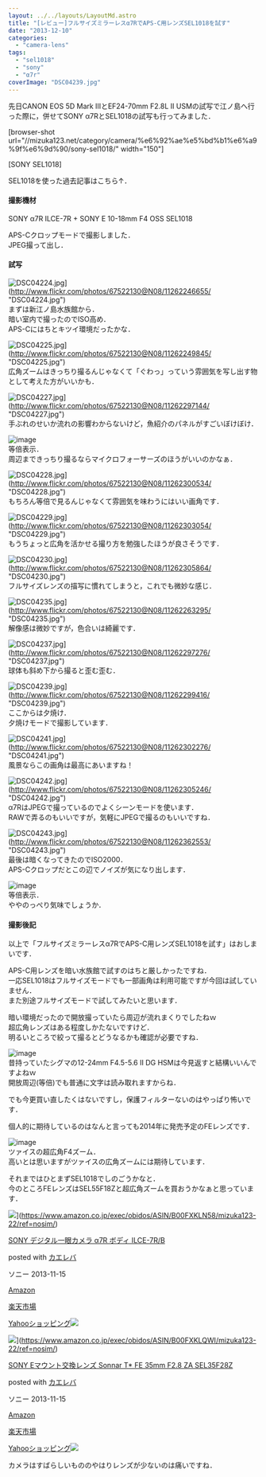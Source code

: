 ```yaml
---
layout: ../../layouts/LayoutMd.astro
title: "[レビュー]フルサイズミラーレスα7RでAPS-C用レンズSEL1018を試す"
date: "2013-12-10"
categories: 
  - "camera-lens"
tags: 
  - "sel1018"
  - "sony"
  - "α7r"
coverImage: "DSC04239.jpg"
---
```


先日CANON EOS 5D Mark IIIとEF24-70mm F2.8L II USMの試写で江ノ島へ行った際に，併せてSONY α7RとSEL1018の試写も行ってみました．

\[browser-shot url="//mizuka123.net/category/camera/%e6%92%ae%e5%bd%b1%e6%a9%9f%e6%9d%90/sony-sel1018/" width="150"\]

[SONY SEL1018]

SEL1018を使った過去記事はこちら↑．

#### 撮影機材

SONY α7R ILCE-7R + SONY E 10-18mm F4 OSS SEL1018

APS-Cクロップモードで撮影しました．  
JPEG撮って出し．

#### 試写

![DSC04224.jpg](/archive/images/11262246655_592500d7ff_b.jpg)](http://www.flickr.com/photos/67522130@N08/11262246655/ "DSC04224.jpg")  
まずは新江ノ島水族館から．  
暗い室内で撮ったのでISO高め．  
APS-Cにはちとキツイ環境だったかな．

![DSC04225.jpg](/archive/images/11262249845_1c443e5898_b.jpg)](http://www.flickr.com/photos/67522130@N08/11262249845/ "DSC04225.jpg")  
広角ズームはきっちり撮るんじゃなくて「ぐわっ」っていう雰囲気を写し出す物として考えた方がいいかも．

![DSC04227.jpg](/archive/images/11262297144_5bd421be09_b.jpg)](http://www.flickr.com/photos/67522130@N08/11262297144/ "DSC04227.jpg")  
手ぶれのせいか流れの影響わからないけど，魚紹介のパネルがすごいぼけぼけ．

![image](/archive/images/image6.png "image")  
等倍表示．  
周辺まできっちり撮るならマイクロフォーサーズのほうがいいのかなぁ．

![DSC04228.jpg](/archive/images/11262300534_0b52d931fa_b.jpg)](http://www.flickr.com/photos/67522130@N08/11262300534/ "DSC04228.jpg")  
もちろん等倍で見るんじゃなくて雰囲気を味わうにはいい画角です．

![DSC04229.jpg](/archive/images/11262303054_e38196869e_b.jpg)](http://www.flickr.com/photos/67522130@N08/11262303054/ "DSC04229.jpg")  
もうちょっと広角を活かせる撮り方を勉強したほうが良さそうです．

![DSC04230.jpg](/archive/images/11262305864_fd2798fed7_b.jpg)](http://www.flickr.com/photos/67522130@N08/11262305864/ "DSC04230.jpg")  
フルサイズレンズの描写に慣れてしまうと，これでも微妙な感じ．

![DSC04235.jpg](/archive/images/11262263295_5a18014b9f_b.jpg)](http://www.flickr.com/photos/67522130@N08/11262263295/ "DSC04235.jpg")  
解像感は微妙ですが，色合いは綺麗です．

![DSC04237.jpg](/archive/images/11262297276_cc98250d9d_b.jpg)](http://www.flickr.com/photos/67522130@N08/11262297276/ "DSC04237.jpg")  
球体も斜め下から撮ると歪む歪む．

![DSC04239.jpg](/archive/images/11262299416_c3553462ce_b.jpg)](http://www.flickr.com/photos/67522130@N08/11262299416/ "DSC04239.jpg")  
ここからは夕焼け．  
夕焼けモードで撮影しています．

![DSC04241.jpg](/archive/images/11262302276_eb41fa088e_b.jpg)](http://www.flickr.com/photos/67522130@N08/11262302276/ "DSC04241.jpg")  
風景ならこの画角は最高にあいますね！

![DSC04242.jpg](/archive/images/11262305246_d661ffe04b_b.jpg)](http://www.flickr.com/photos/67522130@N08/11262305246/ "DSC04242.jpg")  
α7RはJPEGで撮っているのでよくシーンモードを使います．  
RAWで弄るのもいいですが，気軽にJPEGで撮るのもいいですね．

![DSC04243.jpg](/archive/images/11262362553_594c1d0a3f_b.jpg)](http://www.flickr.com/photos/67522130@N08/11262362553/ "DSC04243.jpg")  
最後は暗くなってきたのでISO2000．  
APS-Cクロップだとこの辺でノイズが気になり出します．

![image](/archive/images/image7.png "image")  
等倍表示．  
ややのっぺり気味でしょうか．

#### 撮影後記

以上で「フルサイズミラーレスα7RでAPS-C用レンズSEL1018を試す」はおしまいです．

APS-C用レンズを暗い水族館で試すのはちと厳しかったですね．  
一応SEL1018はフルサイズモードでも一部画角は利用可能ですが今回は試していません．  
また別途フルサイズモードで試してみたいと思います．

暗い環境だったので開放撮っていたら周辺が流れまくりでしたねｗ  
超広角レンズはある程度しかたないですけど．  
明るいところで絞って撮るとどうなるかも確認が必要ですね．

![image](/archive/images/image8.png "image")   
昔持っていたシグマの12-24mm F4.5-5.6 II DG HSMは今見返すと結構いいんですよねｗ  
開放周辺(等倍)でも普通に文字は読み取れますからね．

でも今更買い直したくはないですし，保護フィルターないのはやっぱり怖いです．

個人的に期待しているのはなんと言っても2014年に発売予定のFEレンズです．

![image](/archive/images/image9.png "image")  
ツァイスの超広角F4ズーム．  
高いとは思いますがツァイスの広角ズームには期待しています．

それまではひとまずSEL1018でしのごうかなと．  
今のところFEレンズはSEL55F18Zと超広角ズームを買おうかなぁと思っています．

![](/archive/images/41O6g3zCUsL._SL160_.jpg)](https://www.amazon.co.jp/exec/obidos/ASIN/B00FXKLN58/mizuka123-22/ref=nosim/)

[SONY デジタル一眼カメラ α7R ボディ ILCE-7R/B](https://www.amazon.co.jp/exec/obidos/ASIN/B00FXKLN58/mizuka123-22/ref=nosim/)

posted with [カエレバ](http://kaereba.com)

ソニー 2013-11-15

[Amazon](http://www.amazon.co.jp/gp/search?keywords=ILCE-7R%2FB&__mk_ja_JP=%83J%83%5E%83J%83i&tag=mizuka123-22 "アマゾン")

[楽天市場](http://hb.afl.rakuten.co.jp/hgc/032b53ee.4b34c5ee.0f4a541e.f440145e/?pc=http%3A%2F%2Fsearch.rakuten.co.jp%2Fsearch%2Fmall%2FILCE-7R%252FB%2F-%2Ff.1-p.1-s.1-sf.0-st.A-v.2%3Fx%3D0%26scid%3Daf_ich_link_urltxt%26m%3Dhttp%3A%2F%2Fm.rakuten.co.jp%2F "楽天市場")

[Yahooショッピング![](//ad.jp.ap.valuecommerce.com/servlet/gifbanner?sid=3066752&pid=881990642)](//ck.jp.ap.valuecommerce.com/servlet/referral?sid=3066752&pid=881990642&vc_url=http%3A%2F%2Fshopping.search.yahoo.co.jp%2Fsearch%3FuIv%3Don%26ei%3DUTF-8%26tab_ex%3Dcommerce%26slider%3D0%26va%3DILCE-7R%252FB "Yahooショッピング")

![](/archive/images/414q-Wv0XEL._SL160_.jpg)](https://www.amazon.co.jp/exec/obidos/ASIN/B00FXKLQWI/mizuka123-22/ref=nosim/)

[SONY Eマウント交換レンズ Sonnar T\* FE 35mm F2.8 ZA SEL35F28Z](https://www.amazon.co.jp/exec/obidos/ASIN/B00FXKLQWI/mizuka123-22/ref=nosim/)

posted with [カエレバ](http://kaereba.com)

ソニー 2013-11-15

[Amazon](http://www.amazon.co.jp/gp/search?keywords=F2.8%20SEL35F28Z&__mk_ja_JP=%83J%83%5E%83J%83i&tag=mizuka123-22 "アマゾン")

[楽天市場](http://hb.afl.rakuten.co.jp/hgc/032b53ee.4b34c5ee.0f4a541e.f440145e/?pc=http%3A%2F%2Fsearch.rakuten.co.jp%2Fsearch%2Fmall%2FF2.8%2520SEL35F28Z%2F-%2Ff.1-p.1-s.1-sf.0-st.A-v.2%3Fx%3D0%26scid%3Daf_ich_link_urltxt%26m%3Dhttp%3A%2F%2Fm.rakuten.co.jp%2F "楽天市場")

[Yahooショッピング![](//ad.jp.ap.valuecommerce.com/servlet/gifbanner?sid=3066752&pid=881990642)](//ck.jp.ap.valuecommerce.com/servlet/referral?sid=3066752&pid=881990642&vc_url=http%3A%2F%2Fshopping.search.yahoo.co.jp%2Fsearch%3FuIv%3Don%26ei%3DUTF-8%26tab_ex%3Dcommerce%26slider%3D0%26va%3DF2.8%2520SEL35F28Z "Yahooショッピング")

カメラはすばらしいもののやはりレンズが少ないのは痛いですね．
